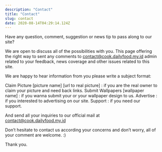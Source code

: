 ```yaml
---
description: "Contact"
title: "Contact"
slug: contact
date: 2020-08-14T04:29:14.124Z
---
```


Have any question, comment, suggestion or news tip to pass along to our site?

We are open to discuss all of the possibilities with you. This page offering the right way to sent any comments to contact@cook.dailyfood.my.id admin related to your feedback, news coverage and other issues related to this site.

We are happy to hear information from you please write a subject format:

Claim Picture [picture name] [url to real picture] : if you are the real owner to claim your picture and need back links. Submit Wallpapers [wallpaper name] : if you wanna submit your or your wallpaper design to us. Advertise : if you interested to advertising on our site. Support : if you need our support.

And send all your inquiries to our official mail at contact@cook.dailyfood.my.id

Don’t hesitate to contact us according your concerns and don’t worry, all of your comment are welcome. :)

Thank you.